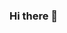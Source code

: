 ### Hi there 👋

<!--
**Rodolfo-Santos/Rodolfo-Santos** is a ✨ _special_ ✨ repository because its `README.md` (this file) appears on your GitHub profile.
![Rodolfo GitHub Stats](https://github-readme-stats.vercel.app/api?username=Rodolfo-Santos&show_icons=true)

Here are some ideas to get you started:

- 🔭 I’m currently working on ...
- 🌱 I’m currently learning ...
- 👯 I’m looking to collaborate on ...
- 🤔 I’m looking for help with ...
- 💬 Ask me about ...
- 📫 How to reach me: ...
- 😄 Pronouns: ...
- ⚡ Fun fact: ...
-->
